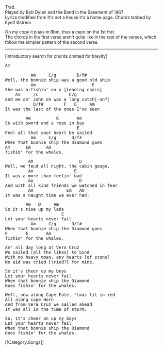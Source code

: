 Trad.<br>
Played by Bob Dylan and the Band in the Basement of 1967<br>
Lyrics modified from It's not a house it's a home page. Chords tabbed
by Eyolf Østrem

On my copy it plays in Bbm, thus a capo on the 1st fret.<br>
The chords in the first verse aren't quite like in the rest of the
verses, which follow the simpler pattern of the second verse.

----
[introductory search for chords omitted for brevity]

<pre class="verse">
Am

          Am     C/g        D/f#
Well, the bonnie ship was a good old ship
          Am                      E
She was a-fishin' on a [leading chain]
    Am     /c            C/g
And me an' John oh was a long catch[-on?]
           D/f#        F   E     Am
It was the last of the ones I've seen
</pre>

<pre class="refrain">
        Am          G       Am
So with sword and a rope in bay
                            E
Feel all that your heart be sailed
          Am     C/g      D/f#
When that bonnie ship the Diamond goes
Am      Em      Am
fishin' for the whales.
</pre>

<pre class="verse">
         Am                  D
Well, we feud all night, the cabin gauge,
         Am                E
It was a-more than feelin' bad
         Am                  D
And with all kind friends we watched in fear
         Am             Em   Am
It was a naught time we ever had.
</pre>

<pre class="refrain">
        Am   D     Am
So it's rise up my lads
                      E
Let your hearts never fail
          Am     C/g      D/f#
When that bonnie ship the Diamond goes
F       E       Am
fishin' for the whales.
</pre>

<pre class="verse">
An' all day long at Vera Cruz
We sailed [all the likes] to bind
With no heavy moan, any hearts [of stone]
No aid was cried [tried?] for mine.
</pre>

<pre class="refrain">
So it's cheer up my boys
Let your hearts never fail
When that bonnie ship the Diamond
Goes fishin' for the whales.
</pre>

<pre class="verse">
Well, now along Cape Fate, 'twas lit in red
All along cape Horn
And from Vera Cruz we sailed ahead
It was all in the time of storm.
</pre>

<pre class="refrain">
So, it's cheer on up my boys
Let your hearts never fail
When that bonnie ship the Diamond
Goes fishin' for the whales.
</pre>

[[Category:Songs]]